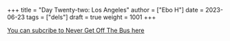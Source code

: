+++
title = "Day Twenty-two: Los Angeles"
author = ["Ebo H"]
date = 2023-06-23
tags = ["dels"]
draft = true
weight = 1001
+++

[You can subcribe to Never Get Off The Bus here](https://never-get-off-the-bus.ghost.io/#/portal/)
